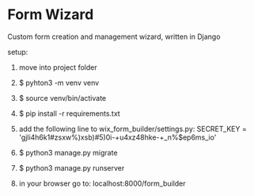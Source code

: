# Form Wizard
Custom form creation and management wizard, written in Django

setup:

1. move into project folder
2. $ pyhton3 -m venv venv
2. $ source venv/bin/activate
3. $ pip install -r requirements.txt
4. add the following line to wix_form_builder/settings.py:
SECRET_KEY = 'gjli4h6k1#zsxw%)xsb)#5)0i-+u4xz48hke-+_n%$ep6ms_io'

5. $ python3 manage.py migrate
6. $ python3 manage.py runserver
7. in your browser go to: localhost:8000/form_builder
